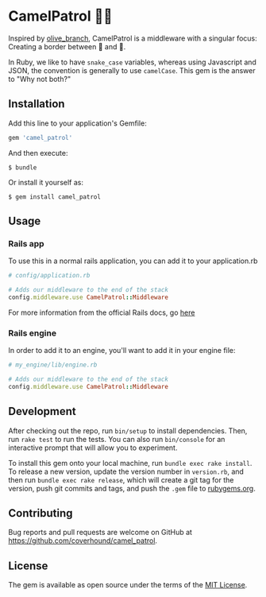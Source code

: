# CamelPatrol 🐪🚓

Inspired by [olive_branch](https://github.com/vigetlabs/olive_branch),
CamelPatrol is a middleware with a singular focus: Creating a border between 🐪 and 🐍.

In Ruby, we like to have `snake_case` variables, whereas using Javascript and
JSON, the convention is generally to use `camelCase`. This gem is the answer to
"Why not both?"

## Installation

Add this line to your application's Gemfile:

```ruby
gem 'camel_patrol'
```

And then execute:

    $ bundle

Or install it yourself as:

    $ gem install camel_patrol

## Usage

### Rails app
To use this in a normal rails application, you can add it to your application.rb

```rb
# config/application.rb

# Adds our middleware to the end of the stack
config.middleware.use CamelPatrol::Middleware
```

For more information from the official Rails docs, go
[here](http://guides.rubyonrails.org/rails_on_rack.html#configuring-middleware-stack)


### Rails engine
In order to add it to an engine, you'll want to add it in your engine file:

```rb
# my_engine/lib/engine.rb

# Adds our middleware to the end of the stack
config.middleware.use CamelPatrol::Middleware
```

## Development

After checking out the repo, run `bin/setup` to install dependencies. Then, run `rake test` to run the tests. You can also run `bin/console` for an interactive prompt that will allow you to experiment.

To install this gem onto your local machine, run `bundle exec rake install`. To release a new version, update the version number in `version.rb`, and then run `bundle exec rake release`, which will create a git tag for the version, push git commits and tags, and push the `.gem` file to [rubygems.org](https://rubygems.org).

## Contributing

Bug reports and pull requests are welcome on GitHub at https://github.com/coverhound/camel_patrol.


## License

The gem is available as open source under the terms of the [MIT License](http://opensource.org/licenses/MIT).


